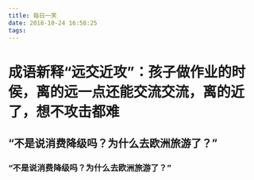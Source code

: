 ```yaml
---
title: 每日一笑
date: 2018-10-24 16:58:25
tags:
---
```

# 成语新释“远交近攻”：孩子做作业的时侯，离的远一点还能交流交流，离的近了，想不攻击都难
## “不是说消费降级吗？为什么去欧洲旅游了？” 
### “不是说消费降级吗？为什么去欧洲旅游了？”


